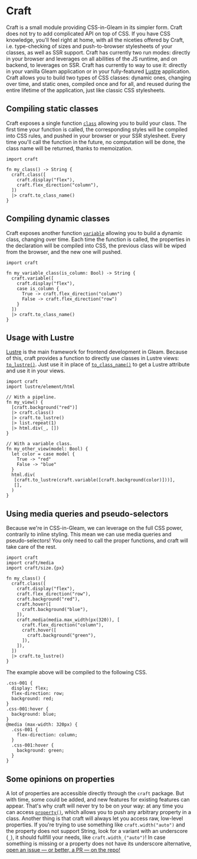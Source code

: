 # Craft

Craft is a small module providing CSS-in-Gleam in its simpler form.
Craft does not try to add complicated API on top of CSS. If you have CSS
knowledge, you'll feel right at home, with all the niceties offered by
Craft, i.e. type-checking of sizes and push-to-browser stylesheets of your
classes, as well as SSR support.
Craft has currently two run modes: directly in your browser and leverages on
all abilities of the JS runtime, and on backend, to leverages on SSR.
Craft has currently to way to use it: directly in your vanilla Gleam
application or in your fully-featured [Lustre](https://hexdocs.pm/lustre/) application.
Craft allows you to build two types of CSS classes: dynamic ones, changing
over time, and static ones, compiled once and for all, and reused during the
entire lifetime of the application, just like classic CSS stylesheets.

## Compiling static classes

Craft exposes a single function [`class`](#class) allowing you to build your
class. The first time your function is called, the corresponding styles will
be compiled into CSS rules, and pushed in your browser or your SSR stylesheet.
Every time you'll call the function in the future, no computation will be done,
the class name will be returned, thanks to memoization.

```gleam
import craft

fn my_class() -> String {
  craft.class([
    craft.display("flex"),
    craft.flex_direction("column"),
  ])
  |> craft.to_class_name()
}
```

## Compiling dynamic classes

Craft exposes another function [`variable`](#variable) allowing you to build a
dynamic class, changing over time. Each time the function is called, the
properties in the declaration will be compiled into CSS, the previous class
will be wiped from the browser, and the new one will pushed.

```gleam
import craft

fn my_variable_class(is_column: Bool) -> String {
  craft.variable([
    craft.display("flex"),
    case is_column {
      True -> craft.flex_direction("column")
      False -> craft.flex_direction("row")
    }
  ])
  |> craft.to_class_name()
}
```

## Usage with Lustre

[Lustre](https://hexdocs.pm/lustre/) is the main framework for frontend
development in Gleam. Because of this, craft provides a function to directly
use classes in Lustre views: [`to_lustre()`](#to_lustre). Just use it in place
of [`to_class_name()`](#to_class_name) to get a Lustre attribute and use it
in your views.

```gleam
import craft
import lustre/element/html

// With a pipeline.
fn my_view() {
  [craft.background("red")]
  |> craft.class()
  |> craft.to_lustre()
  |> list.repeat(1)
  |> html.div(_, [])
}

// With a variable class.
fn my_other_view(model: Bool) {
  let color = case model {
    True -> "red"
    False -> "blue"
  }
  html.div(
   [craft.to_lustre(craft.variable([craft.background(color)]))],
   [],
  )
}
```

## Using media queries and pseudo-selectors

Because we're in CSS-in-Gleam, we can leverage on the full CSS power,
contrarily to inline styling. This mean we can use media queries and pseudo-selectors!
You only need to call the proper functions, and craft will take care of the rest.

```gleam
import craft
import craft/media
import craft/size.{px}

fn my_class() {
  craft.class([
    craft.display("flex"),
    craft.flex_direction("row"),
    craft.background("red"),
    craft.hover([
      craft.background("blue"),
    ]),
    craft.media(media.max_width(px(320)), [
      craft.flex_direction("column"),
      craft.hover([
        craft.background("green"),
      ]),
    ]),
  ])
  |> craft.to_lustre()
}
```

The example above will be compiled to the following CSS.

```gleam
.css-001 {
  display: flex;
  flex-direction: row;
  background: red;
}
.css-001:hover {
  background: blue;
}
@media (max-width: 320px) {
  .css-001 {
    flex-direction: column;
  }
  .css-001:hover {
    background: green;
  }
}
```

## Some opinions on properties

A lot of properties are accessible directly through the `craft` package.
But with time, some could be added, and new features for existing features
can appear. That's why craft will never try to be on your way: at any time
you can access [`property()`](#property), which allows you to push any
arbitrary property in a class. Another thing is that craft will always let
you access raw, low-level properties. If you're trying to use something like
`craft.width("auto")` and the property does not support String, look for a
variant with an underscore (`_`), it should fullfill your needs, like
`craft.width_("auto")`!
In case something is missing or a property does not have its underscore
alternative, [open an issue — or better, a PR — on the repo!](https://github.com/ghivert/craft)
